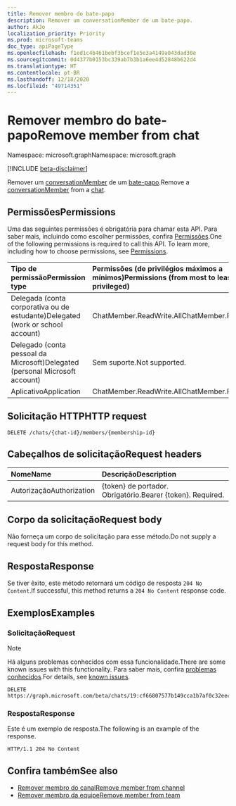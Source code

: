 ```yaml
---
title: Remover membro do bate-papo
description: Remover um conversationMember de um bate-papo.
author: AkJo
localization_priority: Priority
ms.prod: microsoft-teams
doc_type: apiPageType
ms.openlocfilehash: f1ed1c4b461bebf3bcef1e5e3a4149a043dad30e
ms.sourcegitcommit: 0d4377b0153bc339ab7b3b1a6ee4d52848b622d4
ms.translationtype: HT
ms.contentlocale: pt-BR
ms.lasthandoff: 12/18/2020
ms.locfileid: "49714351"
---
```

# <a name="remove-member-from-chat"></a><span data-ttu-id="3067d-103">Remover membro do bate-papo</span><span class="sxs-lookup"><span data-stu-id="3067d-103">Remove member from chat</span></span>
<span data-ttu-id="3067d-104">Namespace: microsoft.graph</span><span class="sxs-lookup"><span data-stu-id="3067d-104">Namespace: microsoft.graph</span></span>

[!INCLUDE [beta-disclaimer](../../includes/beta-disclaimer.md)]

<span data-ttu-id="3067d-105">Remover um [conversationMember](../resources/conversationmember.md) de um [bate-papo](../resources/chat.md).</span><span class="sxs-lookup"><span data-stu-id="3067d-105">Remove a [conversationMember](../resources/conversationmember.md) from a [chat](../resources/chat.md).</span></span>

## <a name="permissions"></a><span data-ttu-id="3067d-106">Permissões</span><span class="sxs-lookup"><span data-stu-id="3067d-106">Permissions</span></span>
<span data-ttu-id="3067d-p101">Uma das seguintes permissões é obrigatória para chamar esta API. Para saber mais, incluindo como escolher permissões, confira [Permissões](/graph/permissions-reference).</span><span class="sxs-lookup"><span data-stu-id="3067d-p101">One of the following permissions is required to call this API. To learn more, including how to choose permissions, see [Permissions](/graph/permissions-reference).</span></span>

|<span data-ttu-id="3067d-109">Tipo de permissão</span><span class="sxs-lookup"><span data-stu-id="3067d-109">Permission type</span></span>|<span data-ttu-id="3067d-110">Permissões (de privilégios máximos a mínimos)</span><span class="sxs-lookup"><span data-stu-id="3067d-110">Permissions (from most to least privileged)</span></span>|
|:---|:---|
|<span data-ttu-id="3067d-111">Delegada (conta corporativa ou de estudante)</span><span class="sxs-lookup"><span data-stu-id="3067d-111">Delegated (work or school account)</span></span>| <span data-ttu-id="3067d-112">ChatMember.ReadWrite.All</span><span class="sxs-lookup"><span data-stu-id="3067d-112">ChatMember.ReadWrite.All</span></span> |
|<span data-ttu-id="3067d-113">Delegado (conta pessoal da Microsoft)</span><span class="sxs-lookup"><span data-stu-id="3067d-113">Delegated (personal Microsoft account)</span></span> | <span data-ttu-id="3067d-114">Sem suporte.</span><span class="sxs-lookup"><span data-stu-id="3067d-114">Not supported.</span></span>    |
|<span data-ttu-id="3067d-115">Aplicativo</span><span class="sxs-lookup"><span data-stu-id="3067d-115">Application</span></span>| <span data-ttu-id="3067d-116">ChatMember.ReadWrite.All</span><span class="sxs-lookup"><span data-stu-id="3067d-116">ChatMember.ReadWrite.All</span></span> |

## <a name="http-request"></a><span data-ttu-id="3067d-117">Solicitação HTTP</span><span class="sxs-lookup"><span data-stu-id="3067d-117">HTTP request</span></span>

<!-- {
  "blockType": "ignored"
}
-->
``` http
DELETE /chats/{chat-id}/members/{membership-id}
```

## <a name="request-headers"></a><span data-ttu-id="3067d-118">Cabeçalhos de solicitação</span><span class="sxs-lookup"><span data-stu-id="3067d-118">Request headers</span></span>
|<span data-ttu-id="3067d-119">Nome</span><span class="sxs-lookup"><span data-stu-id="3067d-119">Name</span></span>|<span data-ttu-id="3067d-120">Descrição</span><span class="sxs-lookup"><span data-stu-id="3067d-120">Description</span></span>|
|:---|:---|
|<span data-ttu-id="3067d-121">Autorização</span><span class="sxs-lookup"><span data-stu-id="3067d-121">Authorization</span></span>|<span data-ttu-id="3067d-p102">{token} de portador. Obrigatório.</span><span class="sxs-lookup"><span data-stu-id="3067d-p102">Bearer {token}. Required.</span></span>|

## <a name="request-body"></a><span data-ttu-id="3067d-124">Corpo da solicitação</span><span class="sxs-lookup"><span data-stu-id="3067d-124">Request body</span></span>
<span data-ttu-id="3067d-125">Não forneça um corpo de solicitação para esse método.</span><span class="sxs-lookup"><span data-stu-id="3067d-125">Do not supply a request body for this method.</span></span>

## <a name="response"></a><span data-ttu-id="3067d-126">Resposta</span><span class="sxs-lookup"><span data-stu-id="3067d-126">Response</span></span>

<span data-ttu-id="3067d-127">Se tiver êxito, este método retornará um código de resposta `204 No Content`.</span><span class="sxs-lookup"><span data-stu-id="3067d-127">If successful, this method returns a `204 No Content` response code.</span></span>

## <a name="examples"></a><span data-ttu-id="3067d-128">Exemplos</span><span class="sxs-lookup"><span data-stu-id="3067d-128">Examples</span></span>

### <a name="request"></a><span data-ttu-id="3067d-129">Solicitação</span><span class="sxs-lookup"><span data-stu-id="3067d-129">Request</span></span>

> [!NOTE]
> <span data-ttu-id="3067d-130">Há alguns problemas conhecidos com essa funcionalidade.</span><span class="sxs-lookup"><span data-stu-id="3067d-130">There are some known issues with this functionality.</span></span> <span data-ttu-id="3067d-131">Para saber mais, confira [problemas conhecidos](/graph/known-issues.md#unable-to-remove-members-from-chat).</span><span class="sxs-lookup"><span data-stu-id="3067d-131">For details, see [known issues](/graph/known-issues.md#unable-to-remove-members-from-chat).</span></span>

<!-- {
  "blockType": "request",
  "name": "delete_members_from_chat"
}
-->
``` http
DELETE https://graph.microsoft.com/beta/chats/19:cf66807577b149cca1b7af0c32eec122@thread.v2/members/MCMjMjQzMmI1N2ItMGFiZC00M2RiLWFhN2ItMTZlYWRkMTE1ZDM0IyMxOTpiZDlkYTQ2MzIzYWY0MjUzOTZkMGZhNjcyMDAyODk4NEB0aHJlYWQudjIjIzQ4YmY5ZDUyLWRjYTctNGE1Zi04Mzk4LTM3Yjk1Y2M3YmQ4Mw==
```

### <a name="response"></a><span data-ttu-id="3067d-132">Resposta</span><span class="sxs-lookup"><span data-stu-id="3067d-132">Response</span></span>
<span data-ttu-id="3067d-133">Este é um exemplo de resposta.</span><span class="sxs-lookup"><span data-stu-id="3067d-133">The following is an example of the response.</span></span>
<!-- {
  "blockType": "response",
  "truncated": true
}
-->
``` http
HTTP/1.1 204 No Content
```

## <a name="see-also"></a><span data-ttu-id="3067d-134">Confira também</span><span class="sxs-lookup"><span data-stu-id="3067d-134">See also</span></span>

- [<span data-ttu-id="3067d-135">Remover membro do canal</span><span class="sxs-lookup"><span data-stu-id="3067d-135">Remove member from channel</span></span>](channel-delete-members.md)
- [<span data-ttu-id="3067d-136">Remover membro da equipe</span><span class="sxs-lookup"><span data-stu-id="3067d-136">Remove member from team</span></span>](team-delete-members.md)

